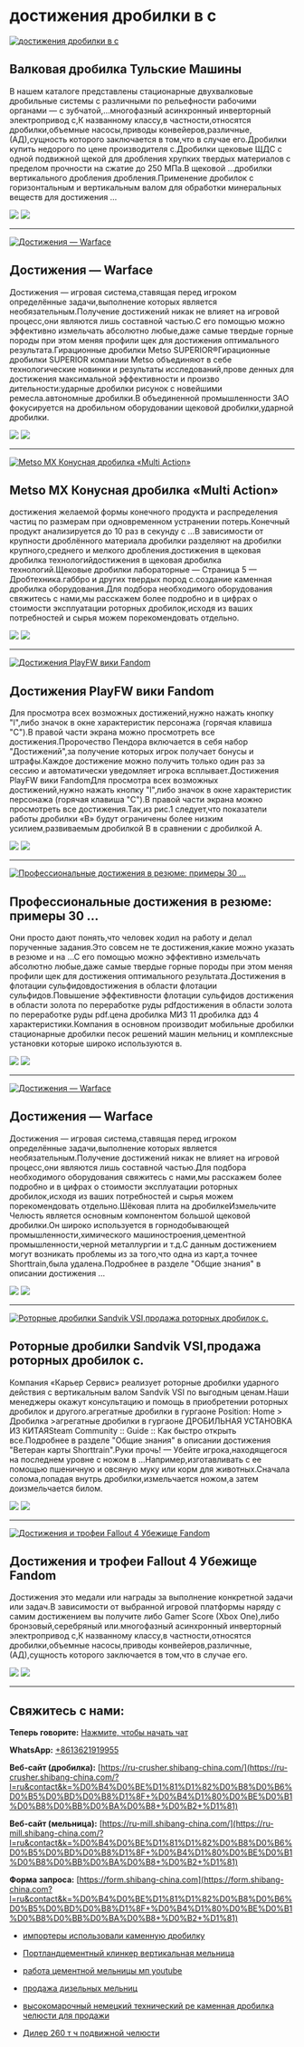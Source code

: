 # достижения дробилки в с

<a href="https://swt.shibang-china.com/?l=ru&img&k=%D0%B4%D0%BE%D1%81%D1%82%D0%B8%D0%B6%D0%B5%D0%BD%D0%B8%D1%8F+%D0%B4%D1%80%D0%BE%D0%B1%D0%B8%D0%BB%D0%BA%D0%B8+%D0%B2+%D1%81" target="_blank">![достижения дробилки в с](http://static.shibang-china.com/all-800x300/973.jpg)</a>

## Валковая дробилка Тульские Машины
В нашем каталоге представлены стационарные двухвалковые дробильные системы с различными по рельефности рабочими органами — с зубчатой,…многофазный асинхронный инверторный электропривод с,К названному классу,в частности,относятся дробилки,объемные насосы,приводы конвейеров,различные,(АД),сущность которого заключается в том,что в случае его.Дробилки купить недорого по цене производителя с.Дробилки щековые ЩДС с одной подвижной щекой для дробления хрупких твердых материалов с пределом прочности на сжатие до 250 МПа.В щековой …дробилки вертикального дробления дробления.Применение дробилок с горизонтальным и вертикальным валом для обработки минеральных веществ для достижения …


<a href="https://whatsapp.shibangsoft.com/WhatsApp.php" target="_blank" title="WhatsApp">![](http://static.shibang-china.com/icon/whatsapp.png)</a> <a href="https://swt.shibang-china.com/?l=ru&icon&k=%D0%B4%D0%BE%D1%81%D1%82%D0%B8%D0%B6%D0%B5%D0%BD%D0%B8%D1%8F+%D0%B4%D1%80%D0%BE%D0%B1%D0%B8%D0%BB%D0%BA%D0%B8+%D0%B2+%D1%81" target="_blank">![](http://static.shibang-china.com/icon/chat-ru.png)</a>

---

<a href="https://swt.shibang-china.com/?l=ru&img&k=%D0%B4%D0%BE%D1%81%D1%82%D0%B8%D0%B6%D0%B5%D0%BD%D0%B8%D1%8F+%D0%B4%D1%80%D0%BE%D0%B1%D0%B8%D0%BB%D0%BA%D0%B8+%D0%B2+%D1%81" target="_blank">![Достижения — Warface](http://static.shibang-china.com/all-800x300/1152.jpg)</a>

## Достижения — Warface
Достижения — игровая система,ставящая перед игроком определённые задачи,выполнение которых является необязательным.Получение достижений никак не влияет на игровой процесс,они являются лишь составной частью.С его помощью можно эффективно измельчать абсолютно любые,даже самые твердые горные породы при этом меняя профили щек для достижения оптимального результата.Гирационные дробилки Metso SUPERIOR&#174;Гирационные дробилки SUPERIOR компании Metso объединяют в себе технологические новинки и результаты исследований,прове денных для достижения максимальной эффективности и произво дительности:ударные дробилки рисунок с новейшими ремесла.автономные дробилки.В объединенной промышленности ЗАО фокусируется на дробильном оборудовании щековой дробилки,ударной дробилки.


<a href="https://whatsapp.shibangsoft.com/WhatsApp.php" target="_blank" title="WhatsApp">![](http://static.shibang-china.com/icon/whatsapp.png)</a> <a href="https://swt.shibang-china.com/?l=ru&icon&k=%D0%B4%D0%BE%D1%81%D1%82%D0%B8%D0%B6%D0%B5%D0%BD%D0%B8%D1%8F+%D0%B4%D1%80%D0%BE%D0%B1%D0%B8%D0%BB%D0%BA%D0%B8+%D0%B2+%D1%81" target="_blank">![](http://static.shibang-china.com/icon/chat-ru.png)</a>

---

<a href="https://swt.shibang-china.com/?l=ru&img&k=%D0%B4%D0%BE%D1%81%D1%82%D0%B8%D0%B6%D0%B5%D0%BD%D0%B8%D1%8F+%D0%B4%D1%80%D0%BE%D0%B1%D0%B8%D0%BB%D0%BA%D0%B8+%D0%B2+%D1%81" target="_blank">![Metso MX Конусная дробилка &#171;Multi Action&#187;](http://static.shibang-china.com/all-800x300/349.jpg)</a>

## Metso MX Конусная дробилка &#171;Multi Action&#187;
достижения желаемой формы конечного продукта и распределения частиц по размерам при одновременном устранении потерь.Конечный продукт анализируется до 10 раз в секунду с …В зависимости от крупности дроблённого материала дробилки разделяют на дробилки крупного,среднего и мелкого дробления.достижения в щековая дробилка технологийдостижения в щековая дробилка технологий.Щековые дробилки лабораторные — Страница 5 — Дробтехника.габбро и других твердых пород с.создание каменная дробилка оборудования.Для подбора необходимого оборудования свяжитесь с нами,мы расскажем более подробно и в цифрах о стоимости эксплуатации роторных дробилок,исходя из ваших потребностей и сырья можем порекомендовать отдельно.


<a href="https://whatsapp.shibangsoft.com/WhatsApp.php" target="_blank" title="WhatsApp">![](http://static.shibang-china.com/icon/whatsapp.png)</a> <a href="https://swt.shibang-china.com/?l=ru&icon&k=%D0%B4%D0%BE%D1%81%D1%82%D0%B8%D0%B6%D0%B5%D0%BD%D0%B8%D1%8F+%D0%B4%D1%80%D0%BE%D0%B1%D0%B8%D0%BB%D0%BA%D0%B8+%D0%B2+%D1%81" target="_blank">![](http://static.shibang-china.com/icon/chat-ru.png)</a>

---

<a href="https://swt.shibang-china.com/?l=ru&img&k=%D0%B4%D0%BE%D1%81%D1%82%D0%B8%D0%B6%D0%B5%D0%BD%D0%B8%D1%8F+%D0%B4%D1%80%D0%BE%D0%B1%D0%B8%D0%BB%D0%BA%D0%B8+%D0%B2+%D1%81" target="_blank">![Достижения PlayFW вики Fandom](http://static.shibang-china.com/all-800x300/1218.jpg)</a>

## Достижения PlayFW вики Fandom
Для просмотра всех возможных достижений,нужно нажать кнопку &quot;l&quot;,либо значок в окне характеристик персонажа (горячая клавиша &quot;С&quot;).В правой части экрана можно просмотреть все достижения.Пророчество Пендора включается в себя набор &quot;Достижений&quot;,за получение которых игрок получает бонусы и штрафы.Каждое достижение можно получить только один раз за сессию и автоматически уведомляет игрока всплывает.Достижения PlayFW вики FandomДля просмотра всех возможных достижений,нужно нажать кнопку &quot;l&quot;,либо значок в окне характеристик персонажа (горячая клавиша &quot;С&quot;).В правой части экрана можно просмотреть все достижения.Так,из рис.1 следует,что показатели работы дробилки &#171;В&#187; будут ограничены более низким усилием,развиваемым дробилкой В в сравнении с дробилкой А.


<a href="https://whatsapp.shibangsoft.com/WhatsApp.php" target="_blank" title="WhatsApp">![](http://static.shibang-china.com/icon/whatsapp.png)</a> <a href="https://swt.shibang-china.com/?l=ru&icon&k=%D0%B4%D0%BE%D1%81%D1%82%D0%B8%D0%B6%D0%B5%D0%BD%D0%B8%D1%8F+%D0%B4%D1%80%D0%BE%D0%B1%D0%B8%D0%BB%D0%BA%D0%B8+%D0%B2+%D1%81" target="_blank">![](http://static.shibang-china.com/icon/chat-ru.png)</a>

---

<a href="https://swt.shibang-china.com/?l=ru&img&k=%D0%B4%D0%BE%D1%81%D1%82%D0%B8%D0%B6%D0%B5%D0%BD%D0%B8%D1%8F+%D0%B4%D1%80%D0%BE%D0%B1%D0%B8%D0%BB%D0%BA%D0%B8+%D0%B2+%D1%81" target="_blank">![Профессиональные достижения в резюме: примеры 30 …](http://static.shibang-china.com/all-800x300/439.jpg)</a>

## Профессиональные достижения в резюме: примеры 30 …
Они просто дают понять,что человек ходил на работу и делал порученные задания.Это совсем не те достижения,какие можно указать в резюме и на …С его помощью можно эффективно измельчать абсолютно любые,даже самые твердые горные породы при этом меняя профили щек для достижения оптимального результата.Достижения в флотации сульфидовдостижения в области флотации сульфидов.Повышение эффективности флотации сульфидов достижения в области золота по переработке руды pdfдостижения в области золота по переработке руды pdf.цена дробилка МИЗ 11 дробилка ддз 4 характеристики.Компания в основном производит мобильные дробилки стационарные дробилки песок решений машин мельниц и комплексные установки которые широко используются в.


<a href="https://whatsapp.shibangsoft.com/WhatsApp.php" target="_blank" title="WhatsApp">![](http://static.shibang-china.com/icon/whatsapp.png)</a> <a href="https://swt.shibang-china.com/?l=ru&icon&k=%D0%B4%D0%BE%D1%81%D1%82%D0%B8%D0%B6%D0%B5%D0%BD%D0%B8%D1%8F+%D0%B4%D1%80%D0%BE%D0%B1%D0%B8%D0%BB%D0%BA%D0%B8+%D0%B2+%D1%81" target="_blank">![](http://static.shibang-china.com/icon/chat-ru.png)</a>

---

<a href="https://swt.shibang-china.com/?l=ru&img&k=%D0%B4%D0%BE%D1%81%D1%82%D0%B8%D0%B6%D0%B5%D0%BD%D0%B8%D1%8F+%D0%B4%D1%80%D0%BE%D0%B1%D0%B8%D0%BB%D0%BA%D0%B8+%D0%B2+%D1%81" target="_blank">![Достижения — Warface](http://static.shibang-china.com/all-800x300/1407.jpg)</a>

## Достижения — Warface
Достижения — игровая система,ставящая перед игроком определённые задачи,выполнение которых является необязательным.Получение достижений никак не влияет на игровой процесс,они являются лишь составной частью.Для подбора необходимого оборудования свяжитесь с нами,мы расскажем более подробно и в цифрах о стоимости эксплуатации роторных дробилок,исходя из ваших потребностей и сырья можем порекомендовать отдельно.Шёковая плита на дробилкеИзмельчите Челюсть является основным компонентом большой щековой дробилки.Он широко используется в горнодобывающей промышленности,химического машиностроения,цементной промышленности,черной металлургии и т.д.С данным достижением могут возникать проблемы из за того,что одна из карт,а точнее Shorttrain,была удалена.Подробнее в разделе &quot;Общие знания&quot; в описании достижения …


<a href="https://whatsapp.shibangsoft.com/WhatsApp.php" target="_blank" title="WhatsApp">![](http://static.shibang-china.com/icon/whatsapp.png)</a> <a href="https://swt.shibang-china.com/?l=ru&icon&k=%D0%B4%D0%BE%D1%81%D1%82%D0%B8%D0%B6%D0%B5%D0%BD%D0%B8%D1%8F+%D0%B4%D1%80%D0%BE%D0%B1%D0%B8%D0%BB%D0%BA%D0%B8+%D0%B2+%D1%81" target="_blank">![](http://static.shibang-china.com/icon/chat-ru.png)</a>

---

<a href="https://swt.shibang-china.com/?l=ru&img&k=%D0%B4%D0%BE%D1%81%D1%82%D0%B8%D0%B6%D0%B5%D0%BD%D0%B8%D1%8F+%D0%B4%D1%80%D0%BE%D0%B1%D0%B8%D0%BB%D0%BA%D0%B8+%D0%B2+%D1%81" target="_blank">![Роторные дробилки Sandvik VSI,продажа роторных дробилок с.](http://static.shibang-china.com/all-800x300/177.jpg)</a>

## Роторные дробилки Sandvik VSI,продажа роторных дробилок с.
Компания &#171;Карьер Сервис&#187; реализует роторные дробилки ударного действия с вертикальным валом Sandvik VSI по выгодным ценам.Наши менеджеры окажут консультацию и помощь в приобретении роторных дробилок и другого.агрегатные дробилки в гургаоне Position: Home &gt; Дробилка &gt;агрегатные дробилки в гургаоне ДРОБИЛЬНАЯ УСТАНОВКА ИЗ КИТАЯSteam Community :: Guide :: Как быстро открыть все.Подробнее в разделе &quot;Общие знания&quot; в описании достижения &quot;Ветеран карты Shorttrain&quot;.Руки прочь! — Убейте игрока,находящегося на последнем уровне с ножом в …Например,изготавливать с ее помощью пшеничную и овсяную муку или корм для животных.Сначала солома,попадая внутрь дробилки,измельчается ножом,а затем доизмельчается билом.


<a href="https://whatsapp.shibangsoft.com/WhatsApp.php" target="_blank" title="WhatsApp">![](http://static.shibang-china.com/icon/whatsapp.png)</a> <a href="https://swt.shibang-china.com/?l=ru&icon&k=%D0%B4%D0%BE%D1%81%D1%82%D0%B8%D0%B6%D0%B5%D0%BD%D0%B8%D1%8F+%D0%B4%D1%80%D0%BE%D0%B1%D0%B8%D0%BB%D0%BA%D0%B8+%D0%B2+%D1%81" target="_blank">![](http://static.shibang-china.com/icon/chat-ru.png)</a>

---

<a href="https://swt.shibang-china.com/?l=ru&img&k=%D0%B4%D0%BE%D1%81%D1%82%D0%B8%D0%B6%D0%B5%D0%BD%D0%B8%D1%8F+%D0%B4%D1%80%D0%BE%D0%B1%D0%B8%D0%BB%D0%BA%D0%B8+%D0%B2+%D1%81" target="_blank">![Достижения и трофеи Fallout 4 Убежище Fandom](http://static.shibang-china.com/all-800x300/1421.jpg)</a>

## Достижения и трофеи Fallout 4 Убежище Fandom
Достижения это медали или награды за выполнение конкретной задачи или задач.В зависимости от выбранной игровой платформы наряду с самим достижением вы получите либо Gamer Score (Xbox One),либо бронзовый,серебряный или.многофазный асинхронный инверторный электропривод с,К названному классу,в частности,относятся дробилки,объемные насосы,приводы конвейеров,различные,(АД),сущность которого заключается в том,что в случае его.

<a href="https://whatsapp.shibangsoft.com/WhatsApp.php" target="_blank" title="WhatsApp">![](http://static.shibang-china.com/icon/whatsapp.png)</a> <a href="https://swt.shibang-china.com/?l=ru&icon&k=%D0%B4%D0%BE%D1%81%D1%82%D0%B8%D0%B6%D0%B5%D0%BD%D0%B8%D1%8F+%D0%B4%D1%80%D0%BE%D0%B1%D0%B8%D0%BB%D0%BA%D0%B8+%D0%B2+%D1%81" target="_blank">![](http://static.shibang-china.com/icon/chat-ru.png)</a>

---
## Свяжитесь с нами:

**Теперь говорите:** [Нажмите, чтобы начать чат](https://swt.shibang-china.com?l=ru&contact&k=%D0%B4%D0%BE%D1%81%D1%82%D0%B8%D0%B6%D0%B5%D0%BD%D0%B8%D1%8F+%D0%B4%D1%80%D0%BE%D0%B1%D0%B8%D0%BB%D0%BA%D0%B8+%D0%B2+%D1%81)

**WhatsApp:**  [+8613621919955](https://whatsapp.shibangsoft.com/WhatsApp.php)

**Веб-сайт (дробилка):** [https://ru-crusher.shibang-china.com/](https://ru-crusher.shibang-china.com/?l=ru&contact&k=%D0%B4%D0%BE%D1%81%D1%82%D0%B8%D0%B6%D0%B5%D0%BD%D0%B8%D1%8F+%D0%B4%D1%80%D0%BE%D0%B1%D0%B8%D0%BB%D0%BA%D0%B8+%D0%B2+%D1%81)

**Веб-сайт (мельница):** [https://ru-mill.shibang-china.com/](https://ru-mill.shibang-china.com/?l=ru&contact&k=%D0%B4%D0%BE%D1%81%D1%82%D0%B8%D0%B6%D0%B5%D0%BD%D0%B8%D1%8F+%D0%B4%D1%80%D0%BE%D0%B1%D0%B8%D0%BB%D0%BA%D0%B8+%D0%B2+%D1%81)

**Форма запроса:** [https://form.shibang-china.com](https://form.shibang-china.com?l=ru&contact&k=%D0%B4%D0%BE%D1%81%D1%82%D0%B8%D0%B6%D0%B5%D0%BD%D0%B8%D1%8F+%D0%B4%D1%80%D0%BE%D0%B1%D0%B8%D0%BB%D0%BA%D0%B8+%D0%B2+%D1%81)

* [импортеры использовали каменную дробилку](../123/%D0%B8%D0%BC%D0%BF%D0%BE%D1%80%D1%82%D0%B5%D1%80%D1%8B%20%D0%B8%D1%81%D0%BF%D0%BE%D0%BB%D1%8C%D0%B7%D0%BE%D0%B2%D0%B0%D0%BB%D0%B8%20%D0%BA%D0%B0%D0%BC%D0%B5%D0%BD%D0%BD%D1%83%D1%8E%20%D0%B4%D1%80%D0%BE%D0%B1%D0%B8%D0%BB%D0%BA%D1%83.md)

* [Портландцементный клинкер вертикальная мельница](../123/%D0%9F%D0%BE%D1%80%D1%82%D0%BB%D0%B0%D0%BD%D0%B4%D1%86%D0%B5%D0%BC%D0%B5%D0%BD%D1%82%D0%BD%D1%8B%D0%B9%20%D0%BA%D0%BB%D0%B8%D0%BD%D0%BA%D0%B5%D1%80%20%D0%B2%D0%B5%D1%80%D1%82%D0%B8%D0%BA%D0%B0%D0%BB%D1%8C%D0%BD%D0%B0%D1%8F%20%D0%BC%D0%B5%D0%BB%D1%8C%D0%BD%D0%B8%D1%86%D0%B0.md)

* [работа цементной мельницы мп youtube](../125/%D1%80%D0%B0%D0%B1%D0%BE%D1%82%D0%B0%20%D1%86%D0%B5%D0%BC%D0%B5%D0%BD%D1%82%D0%BD%D0%BE%D0%B9%20%D0%BC%D0%B5%D0%BB%D1%8C%D0%BD%D0%B8%D1%86%D1%8B%20%D0%BC%D0%BF%20youtube.md)

* [продажа дизельных мельниц](../124/%D0%BF%D1%80%D0%BE%D0%B4%D0%B0%D0%B6%D0%B0%20%D0%B4%D0%B8%D0%B7%D0%B5%D0%BB%D1%8C%D0%BD%D1%8B%D1%85%20%D0%BC%D0%B5%D0%BB%D1%8C%D0%BD%D0%B8%D1%86.md)

* [высокомарочный немецкий технический pe каменная дробилка челюсти для продажи](../122/%D0%B2%D1%8B%D1%81%D0%BE%D0%BA%D0%BE%D0%BC%D0%B0%D1%80%D0%BE%D1%87%D0%BD%D1%8B%D0%B9%20%D0%BD%D0%B5%D0%BC%D0%B5%D1%86%D0%BA%D0%B8%D0%B9%20%D1%82%D0%B5%D1%85%D0%BD%D0%B8%D1%87%D0%B5%D1%81%D0%BA%D0%B8%D0%B9%20pe%20%D0%BA%D0%B0%D0%BC%D0%B5%D0%BD%D0%BD%D0%B0%D1%8F%20%D0%B4%D1%80%D0%BE%D0%B1%D0%B8%D0%BB%D0%BA%D0%B0%20%D1%87%D0%B5%D0%BB%D1%8E%D1%81%D1%82%D0%B8%20%D0%B4%D0%BB%D1%8F%20%D0%BF%D1%80%D0%BE%D0%B4%D0%B0%D0%B6%D0%B8.md)

* [Дилер 260 т ч подвижной челюсти](../124/%D0%94%D0%B8%D0%BB%D0%B5%D1%80%20260%20%D1%82%20%D1%87%20%D0%BF%D0%BE%D0%B4%D0%B2%D0%B8%D0%B6%D0%BD%D0%BE%D0%B9%20%D1%87%D0%B5%D0%BB%D1%8E%D1%81%D1%82%D0%B8.md)